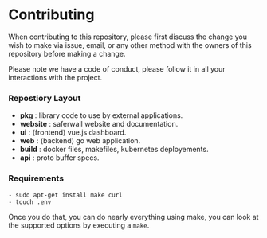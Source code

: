 # Contributing

When contributing to this repository, please first discuss the change you wish to make via issue,
email, or any other method with the owners of this repository before making a change. 

Please note we have a code of conduct, please follow it in all your interactions with the project.

### Repostiory Layout
* __pkg__ : library code to use by external applications.
* __website__ : saferwall website and documentation.
* __ui__ : (frontend) vue.js dashboard.
* __web__ : (backend) go web application.
* __build__ : docker files, makefiles, kubernetes deployements.
* __api__ : proto buffer specs.

### Requirements

```
- sudo apt-get install make curl
- touch .env
```

Once you do that, you can do nearly everything using make, you can look at the supported options by executing a `make`.
